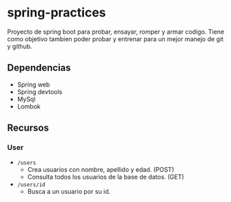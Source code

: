 # spring-practices
Proyecto de spring boot para probar, ensayar, romper y armar codigo.
Tiene como objetivo tambien poder probar y entrenar para un mejor manejo de git y github.

## Dependencias
- Spring web
- Spring devtools
- MySql
- Lombok

## Recursos
### User
  - `/users`
    - Crea usuarios con nombre, apellido y edad. (POST)
    - Consulta todos los usuarios de la base de datos. (GET)
  - `/users/id`
    - Busca a un usuario por su id.
    
